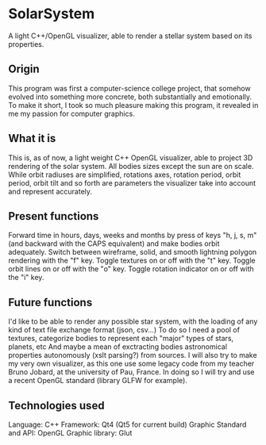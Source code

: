 # SolarSystem
A light C++/OpenGL visualizer, able to render a stellar system based on its properties.


## Origin

This program was first a computer-science college project, that somehow evolved into something more concrete, both substantially and emotionally. To make it short, I took so much pleasure making this program, it revealed in me my passion for computer graphics.

## What it is

This is, as of now, a light weight C++ OpenGL visualizer, able to project 3D rendering of the solar system.
All bodies sizes except the sun are on scale.
While orbit radiuses are simplified, rotations axes, rotation period, orbit period, orbit tilt and so forth are parameters the visualizer take into account and represent accurately.

## Present functions

Forward time in hours, days, weeks and months by press of keys "h, j, s, m" (and backward with the CAPS equivalent) and make bodies orbit adequately.
Switch between wireframe, solid, and smooth lightning polygon rendering with the "f" key.
Toggle textures on or off with the "t" key.
Toggle orbit lines on or off with the "o" key.
Toggle rotation indicator on or off with the "i" key.

## Future functions

I'd like to be able to render any possible star system, with the loading of any kind of text file exchange format (json, csv...)
To do so I need a pool of textures, categorize bodies to represent each "major" types of stars, planets, etc
And maybe a mean of exctracting bodies astronomical properties autonomously (xslt parsing?) from sources.
I will also try to make my very own visualizer, as this one use some legacy code from my teacher Bruno Jobard, at the university of Pau, France. In doing so I will try and use a recent OpenGL standard (library GLFW for example).

## Technologies used

Language: 
  C++
Framework:
  Qt4 (Qt5 for current build)
Graphic Standard and API:
  OpenGL
Graphic library:
  Glut
